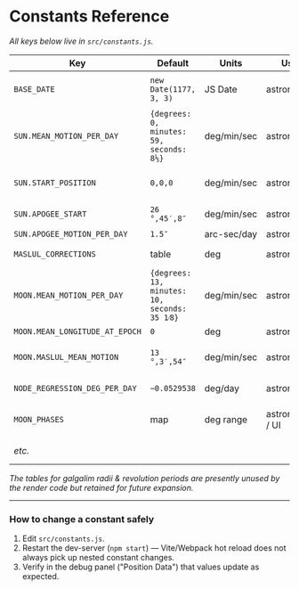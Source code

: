 # Constants Reference

_All keys below live in `src/constants.js`._

| Key | Default | Units | Used in | Notes |
|-----|---------|-------|---------|-------|
| `BASE_DATE` | `new Date(1177, 3, 3)` | JS Date | astronomyCalc | Epoch (see model) |
| `SUN.MEAN_MOTION_PER_DAY` | `{degrees: 0, minutes: 59, seconds: 8⅓}` | deg/min/sec | astronomyCalc | Mean Sun motion |
| `SUN.START_POSITION` | `0,0,0` | deg/min/sec | astronomyCalc | Mean Sun λ at epoch |
| `SUN.APOGEE_START` | `26 °,45′,8″` | deg/min/sec | astronomyCalc | Rambam value |
| `SUN.APOGEE_MOTION_PER_DAY` | `1.5″` | arc-sec/day | astronomyCalc | 1½″/day |
| `MASLUL_CORRECTIONS` | table | deg | astronomyCalc | Piecewise linear |
| `MOON.MEAN_MOTION_PER_DAY` | `{degrees: 13, minutes: 10, seconds: 35 1⁄8}` | deg/min/sec | astronomyCalc |
| `MOON.MEAN_LONGITUDE_AT_EPOCH` | `0` | deg | astronomyCalc | **Must be 0** |
| `MOON.MASLUL_MEAN_MOTION` | `13 °,3′,54″` | deg/min/sec | astronomyCalc | "Anomaly of the Moon" |
| `NODE_REGRESSION_DEG_PER_DAY` | `−0.0529538` | deg/day | astronomy.js | Ascending node |
| `MOON_PHASES` | map | deg range | astronomyCalc / UI | Textual phase mapping |
| _etc._ |  |  |  | See file for full list |

*The tables for galgalim radii & revolution periods are presently unused by the
render code but retained for future expansion.*

---

### How to change a constant safely

1. Edit `src/constants.js`.
2. Restart the dev-server (`npm start`) — Vite/Webpack hot reload does not
   always pick up nested constant changes.
3. Verify in the debug panel ("Position Data") that values update as expected. 